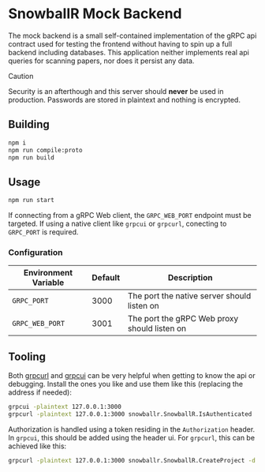 # SnowballR Mock Backend

The mock backend is a small self-contained implementation of the gRPC api
contract used for testing the frontend without having to spin up a full backend
including databases. This application neither implements real api queries for
scanning papers, nor does it persist any data.

> [!CAUTION]
> Security is an afterthough and this server should **never** be used in
> production. Passwords are stored in plaintext and nothing is encrypted.

## Building

```sh
npm i
npm run compile:proto
npm run build
```

## Usage

```sh
npm run start
```

If connecting from a gRPC Web client, the `GRPC_WEB_PORT` endpoint must be
targeted. If using a native client like `grpcui` or `grpcurl`, conecting to
`GRPC_PORT` is required.

### Configuration

| Environment Variable | Default | Description                                  |
| -------------------- | ------- | -------------------------------------------- |
| `GRPC_PORT`          | 3000    | The port the native server should listen on  |
| `GRPC_WEB_PORT`      | 3001    | The port the gRPC Web proxy should listen on |

## Tooling

Both [grpcurl](https://github.com/fullstorydev/grpcurl) and
[grpcui](https://github.com/fullstorydev/grpcui) can be very helpful when
getting to know the api or debugging. Install the ones you like and use them
like this (replacing the address if needed):

```sh
grpcui -plaintext 127.0.0.1:3000
grpcurl -plaintext 127.0.0.1:3000 snowballr.SnowballR.IsAuthenticated
```

Authorization is handled using a token residing in the `Authorization` header.
In `grpcui`, this should be added using the header ui. For `grpcurl`, this can
be achieved like this:

```sh
grpcurl -plaintext 127.0.0.1:3000 snowballr.SnowballR.CreateProject -d '{"name": "Foo"}' -H Authorization:<access-token>
```

